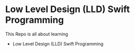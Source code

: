 # Low Level Design (LLD) Swift Programming

This Repo is all about learning 

- Low Level Design (LLD) Swift Programming

